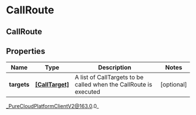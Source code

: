 # CallRoute

## CallRoute

## Properties

|Name | Type | Description | Notes|
|------------ | ------------- | ------------- | -------------|
| **targets** | [**[CallTarget]**](CallTarget) | A list of CallTargets to be called when the CallRoute is executed | [optional] |



_PureCloudPlatformClientV2@163.0.0_
